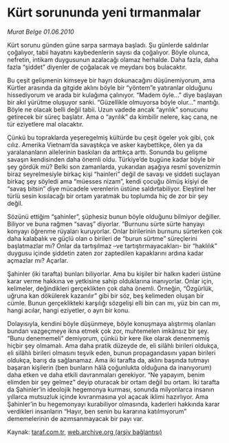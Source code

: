 # Kürt sorununda yeni tırmanmalar  

*Murat Belge 01.06.2010*

<div class="yazi"><p>Kürt sorunu günden güne sarpa sarmaya başladı. Şu günlerde saldırılar çoğalıyor, tabii hayatını kaybedenlerin sayısı da çoğalıyor. Böyle olunca, nefretin, intikam duygusunun azalacağı olamaz herhalde. Daha fazla, daha fazla “şiddet” diyenler de çoğalacak ve meydanı boş bulacaktır.</p>
<p>Bu çeşit gelişmenin kimseye bir hayrı dokunacağını düşünemiyorum, ama Kürtler arasında da gitgide aklını böyle bir “yöntem”e yatıranlar olduğunu hissediyorum ve arada bir kulağıma çalınıyor. “Madem öyle...” diye başlayan bir akıl yürütme oluşuyor sanki. “Güzellikle olmuyorsa böyle olur...” mantığı. Böyle ne olacak belli değil tabii. Uzun vadede ancak “ayrılık” sonucunu getirecek bir süreç başlatır. Ama o “ayrılık” da kimbilir nelere, kaç cana, ne tür eziyetlere mal olacaktır.</p>
<p>Çünkü bu topraklarda yeşeregelmiş kültürde bu çeşit ögeler yok gibi, çok cılız. Amerika Vietnam’da savaştıkça ve asker kaybettikçe, ölen ya da yaralananların ailelerinin baskıları da arttıkça arttı. Sonunda bu gelişme savaşın kendisinden daha önemli oldu. Türkiye’de bugüne kadar böyle bir şey gördük mü? Belki son zamanlarda, yukarıdan aşağıya resmî şovenizmin biraz seyrelmesiyle birkaç kişi “hainleri” değil de savaşı ve şiddeti suçlayan birkaç şey söyledi ama “müesses nizam”, kendi çocuğu ölmüş kişiyi de “savaş bitsin” diye mücadele verenlerin üstüne saldırtabiliyor. Eleştirel her türlü sesin kısılacağı bir ortam yaratmak bu toplumda hiç de zor bir şey değil.</p>
<p>Sözünü ettiğim “şahinler”, şüphesiz bunun böyle olduğunu bilmiyor değiller. Biliyor ve buna rağmen “savaş” diyorlar. “Burnunu sürte sürte hanyayı konyayı öğrenme rüyaları kuruyorlar. Onlar birilerinin burnunu sürterken çok daha kalabalık ve güçlü olan o birileri de “burun sürtme” süreçlerini başlatmazlar mı? Onlar da tartışılmaz –ve tartıştırmayacakları- bir “haklılık” duygusu içinde şiddetin zaten zor zaptedilen kapaklarını ardına kadar açmazlar mı? Açarlar.</p>
<p>Şahinler (iki tarafta) bunları biliyorlar. Ama bu kişiler bir halkın kaderi üstüne karar verme hakkına ve yetkisine sahip olduklarına inanıyorlar. Onlar için, kelimeler, değindikleri gerçeklikten çok daha önemli. Örneğin, “Özgürlük, uğruna kan dökülerek kazanılır” gibi bir söz, beş kelimeden oluşan bir cümle. Bunun gerçeklikteki karşılığı sözgelişi elli bin can mı, yüz bin can mı, hangi acılar, hangi eziyetler, o ayrı bir konu.</p>
<p>Dolayısıyla, kendini böyle düşünmeye, böyle konuşmaya alıştırmış olanları bundan vazgeçmeye ikna etmek çok zor, muhtemelen imkânsız bir şey. “Bunu denememeli” demiyorum, çünkü bir kere ilke olarak denenmemiş hiçbir şey olmamalı. Ama daha pratik düzeyde de, eli silâhlı birileri oldukça, eli silâhlı birileri olmasını teşvik eden, bunun propagandasını yapan birileri oldukça, barış da sağlanamaz. Ama iki tarafta da, aklını başında tutmayı başaran kişilerin (ben bunların hâlâ çoğunlukta olduğuna da inanıyorum) daha etken ve daha etkili davranmaları gerekiyor. “Ne yapayım, benim elimden bir şey gelmez” deyip oturacak bir ortam değil bu ortam. İki tarafta da Şahinler’in ideolojik hegemonya kurması, sonunda milyonlarca insanın yıllarca mutsuzluk içinde kıvranmasına yol açacak iklimi hazırlıyor. Ama Şahinler’in bu hegemonyayı kurabiliyor olmasında, kaderleri hakkında karar verdikleri insanların “Hayır, ben senin bu kararına katılmıyorum” dememelerinin de azımsanmayacak bir payı var.</p></div>

Kaynak: [taraf.com.tr](m), [web.archive.org (arşiv bağlantısı)](http://web.archive.org/web/20100604194542/http://taraf.com.tr:80/murat-belge/makale-kurt-sorununda-yeni-tirmanmalar.htm)
